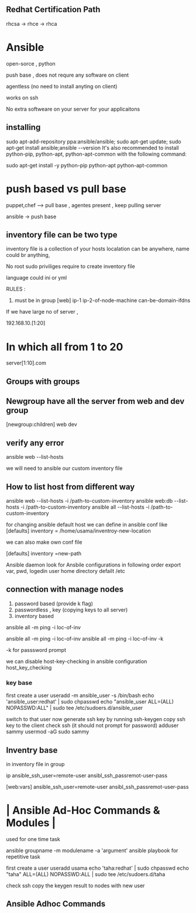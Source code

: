 ## Redhat Certification Path

rhcsa -> rhce -> rhca

# Ansible

open-sorce , python

push base , does not requre any software on client

agentless (no need to install anyting on client)

works on ssh

No extra softweare on your server for your applicaitons

## installing

sudo apt-add-repository ppa:ansible/ansible;
sudo apt-get update;
sudo apt-get install ansible;ansible --version
It's also recommended to install python-pip, python-apt, python-apt-common with the following command:

sudo apt-get install -y python-pip python-apt python-apt-common

# push based vs pull base

puppet,chef --> pull base , agentes present , keep pulling server

ansible -> push base

## inventory file can be two type

inventory file is a collection of your hosts localation can be anywhere, name could br anything,

No root sudo priviliges require to create inventory file

language could ini or yml

RULES :

1.  must be in group
    [web]
    ip-1
    ip-2-of-node-machine
    can-be-domain-ifdns

If we have large no of server ,

192.168.10.[1:20]

# In which all from 1 to 20

server[1:10].com

## Groups with groups

## Newgroup have all the server from web and dev group

[newgroup:children]
web
dev

## verify any error

ansible web --list-hosts

we will need to ansible our custom inventory file

## How to list host from different way

ansible web --list-hosts -i /path-to-custom-inventory
ansible web:db --list-hosts -i /path-to-custom-inventory
ansible all --list-hosts -i /path-to-custom-inventory

for changing ansible default host we can define in ansible conf
like
[defaults]
inventory = /home/usama/inventroy-new-location

we can also make own conf file

[defaults]
inventory =new-path

Ansible daemon look for Ansbile configurations in following order
export var,
pwd,
logedin user home directory
defailt /etc

## connection with manage nodes

1. password based (provide k flag)
1. passwordless , key (copying keys to all server)
1. inventory based

ansible all -m ping -i loc-of-inv

ansible all -m ping -i loc-of-inv
ansible all -m ping -i loc-of-inv -k

-k for passsword prompt

we can disable host-key-checking in ansible configuration
host_key_checking

### key base

first create a user
useradd -m ansible_user -s /bin/bash
echo 'ansible_user:redhat' | sudo chpasswd
echo "ansible_user ALL=(ALL) NOPASSWD:ALL" | sudo tee /etc/sudoers.d/ansible_user

switch to that user now generate ssh key by running ssh-keygen
copy ssh key to the client
check ssh (it should not prompt for password)
adduser sammy
usermod -aG sudo sammy

## Inventry base

in inventory file in group

ip ansible_ssh_user=remote-user ansibl_ssh_passremot-user-pass

[web:vars]
ansible_ssh_user=remote-user
ansibl_ssh_passremot-user-pass

# | Ansible Ad-Hoc Commands & Modules |

used for one time task

ansible groupname -m modulename -a 'argument'
ansible playbook for repetitive task

first create a user
useradd usama
echo 'taha:redhat' | sudo chpasswd
echo "taha" ALL=(ALL) NOPASSWD:ALL | sudo tee /etc/sudoers.d/taha

check ssh
copy the keygen result to nodes with new user

## Ansible Adhoc Commands
